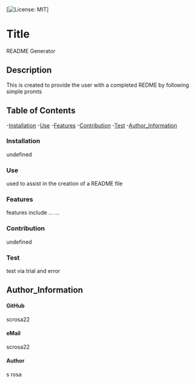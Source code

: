 
  [![License: MIT](https://img.shields.io/badge/license-MIT-green)]
  
  # Title 
  README Generator 
  ## Description
  This is created to provide the user with a completed REDME by following simple promts

  ## Table of Contents
  -[Installation](#installation)
  -[Use](#use)
  -[Features](#features)
  -[Contribution](#contribution)
  -[Test](#test)
  -[Author_Information](#author_information)

  ### Installation
  undefined
  ### Use
  used to assist in the creation of a README file
  ### Features
  features include ... ... 
  ### Contribution
  undefined
  ### Test
  test via trial and error
  ## Author_Information
  #### GitHub 
  scrosa22
  #### eMail
  scrosa22
  #### Author
  s rosa
 



